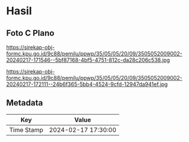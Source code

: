 # Hasil

## Foto C Plano

https://sirekap-obj-formc.kpu.go.id/9c88/pemilu/ppwp/35/05/05/20/09/3505052009002-20240217-171546--5bf87168-4bf5-4751-812c-da28c206c538.jpg

https://sirekap-obj-formc.kpu.go.id/9c88/pemilu/ppwp/35/05/05/20/09/3505052009002-20240217-172111--24b6f365-5bb4-4524-9cfd-12947da941ef.jpg


## Metadata

| Key        | Value               |
| ---------- | ------------------- |
| Time Stamp | 2024-02-17 17:30:00 |



